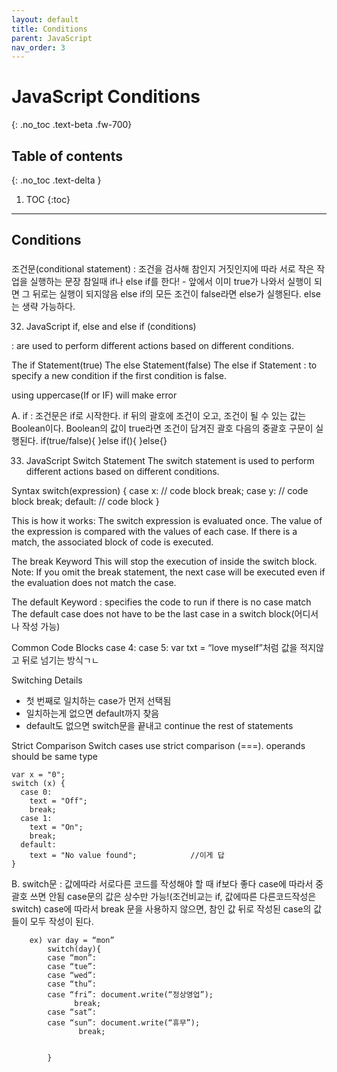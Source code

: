 ```yaml
---
layout: default
title: Conditions
parent: JavaScript
nav_order: 3
---
```


# JavaScript Conditions
{: .no_toc .text-beta .fw-700}

## Table of contents
{: .no_toc .text-delta }

1. TOC
{:toc}

---

## Conditions

### 

조건문(conditional statement) : 조건을 검사해 참인지 거짓인지에 따라 서로 작은 작업을 실행하는 문장
참일때 if나 else if를 한다! - 앞에서 이미 true가 나와서 실행이 되면 그 뒤로는 실행이 되지않음
else if의 모든 조건이 false라면 else가 실행된다. else는 생략 가능하다.

32. JavaScript if, else and else if (conditions)

: are used to perform different actions based on different conditions.

The if Statement(true)
The else Statement(false)
The else if Statement : to specify a new condition if the first condition is false.

using uppercase(If or IF) will make error 

A. if : 조건문은 if로 시작한다. if 뒤의 괄호에 조건이 오고, 조건이 될 수 있는 값는 Boolean이다. 
		Boolean의 값이 true라면 조건이 담겨진 괄호 다음의 중괄호 구문이 실행된다.
			if(true/false){
			}else if(){
			}else{}

33. JavaScript Switch Statement
The switch statement is used to perform different actions based on different conditions.

Syntax
	switch(expression) {
	  case x:
	    // code block
	    break;
	  case y:
	    // code block
	    break;
	  default:
	    // code block
	}

This is how it works:
	The switch expression is evaluated once.
	The value of the expression is compared with the values of each case.
	If there is a match, the associated block of code is executed.

The break Keyword
This will stop the execution of inside the switch block.
Note: If you omit the break statement, the next case will be executed even if the evaluation does not match the case.

The default Keyword
: specifies the code to run if there is no case match
The default case does not have to be the last case in a switch block(어디서나 작성 가능)

Common Code Blocks
case 4:
case 5: var txt = “love myself”처럼
값을 적지않고 뒤로 넘기는 방식ㄱㄴ

Switching Details
* 첫 번째로 일치하는 case가 먼저 선택됨
* 일치하는게 없으면 default까지 찾음
* default도 없으면 switch문을 끝내고 continue the rest of statements

Strict Comparison
Switch cases use strict comparison (===).
operands should be same type

	var x = "0";
	switch (x) {
	  case 0:
	    text = "Off";
	    break;
	  case 1:
	    text = "On";
	    break;
	  default:
	    text = "No value found";			//이게 답
	}

B. switch문 : 값에따라 서로다른 코드를 작성해야 할 때 if보다 좋다
		case에 따라서 중괄호 쓰면 안됨
		case문의 값은 상수만 가능!(조건비교는 if, 값에따른 다른코드작성은 switch)
		case에 따라서 break 문을 사용하지 않으면, 참인 값 뒤로 작성된 case의 값들이 모두 작성이 된다.

		ex) var day = “mon”
		    switch(day){
			case “mon”:
			case “tue”:
			case “wed”:
			case “thu”:
			case “fri”: document.write(“정상영업”);
				  break;
			case “sat”:
			case “sun”: document.write(“휴무”);
				   break;


			}
